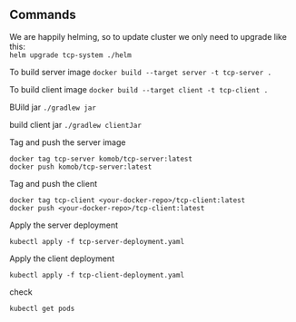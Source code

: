 

## Commands
We are happily helming, so to update cluster we only need to upgrade like this: <br>
```helm upgrade tcp-system ./helm```

To build server image
```docker build --target server -t tcp-server .```

To build client image
```docker build --target client -t tcp-client .```

BUild jar
```./gradlew jar```

build client jar
```./gradlew clientJar```

Tag and push the server image
```
docker tag tcp-server komob/tcp-server:latest
docker push komob/tcp-server:latest
```

Tag and push the client
```
docker tag tcp-client <your-docker-repo>/tcp-client:latest
docker push <your-docker-repo>/tcp-client:latest
```

Apply the server deployment
```
kubectl apply -f tcp-server-deployment.yaml
```

Apply the client deployment
```
kubectl apply -f tcp-client-deployment.yaml

```
check 
```
kubectl get pods
```



